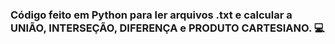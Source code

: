 ### Código feito em Python para ler arquivos .txt e calcular a UNIÃO, INTERSEÇÃO, DIFERENÇA e PRODUTO CARTESIANO. 💻
